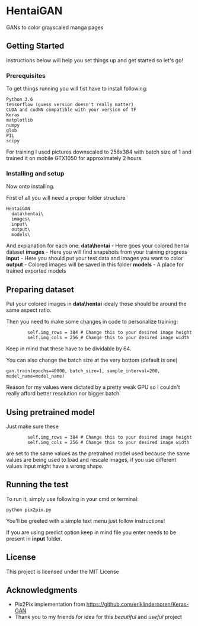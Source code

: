 # HentaiGAN

GANs to color grayscaled manga pages

## Getting Started

Instructions below will help you set things up and get started so let's go!

### Prerequisites

To get things running you will fist have to install following:

```
Python 3.6
tensorflow (guess version doesn't really matter)
CUDA and cudNN compatible with your version of TF
Keras
matplotlib
numpy
glob
PIL
scipy
```

For training I used pictures downscaled to 256x384 with batch size of 1 and trained it on mobile GTX1050 for approximately 2 hours. 

### Installing and setup

Now onto installing.

First of all you will need a proper folder structure

```
HentaiGAN
  data\hentai\
  images\
  input\
  output\
  models\
```

And explanation for each one:
**data\hentai** - Here goes your colored hentai dataset
**images** - Here you will find snapshots from your training progress
**input** - Here you should put your test data and images you want to color
**output** - Colored images will be saved in this folder
**models** - A place for trained exported models

## Preparing dataset

Put your colored images in **data\hentai** idealy these should be around the same aspect ratio.

Then you need to make some changes in code to personalize training:
```
        self.img_rows = 384 # Change this to your desired image height
        self.img_cols = 256 # Change this to your desired image width
```
Keep in mind that these have to be dividable by 64.

You can also change the batch size at the very bottom (default is one)
```
gan.train(epochs=40000, batch_size=1, sample_interval=200, model_name=model_name)
```

Reason for my values were dictated by a pretty weak GPU so I couldn't really afford better resolution nor bigger batch

## Using pretrained model

Just make sure these
```
        self.img_rows = 384 # Change this to your desired image height
        self.img_cols = 256 # Change this to your desired image width
```
are set to the same values as the pretrained model used because the same values are being used to load and rescale images, if you use different values input might have a wrong shape.

## Running the test

To run it, simply use following in your cmd or terminal:
```
python pix2pix.py
```
You'll be greeted with a simple text menu just follow instructions!

If you are using predict option keep in mind file you enter needs to be present in **input** folder.

## License

This project is licensed under the MIT License

## Acknowledgments

* Pix2Pix implementation from https://github.com/eriklindernoren/Keras-GAN
* Thank you to my friends for idea for this *beautiful* and *useful* project
